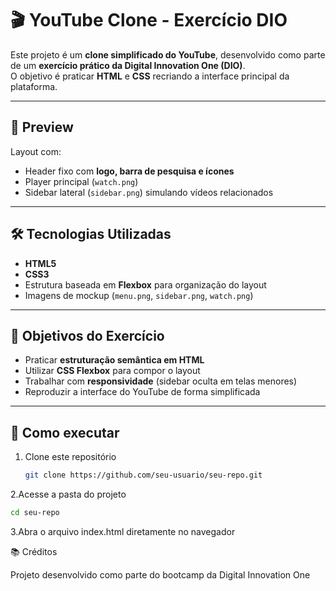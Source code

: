 # 🎬 YouTube Clone - Exercício DIO

Este projeto é um **clone simplificado do YouTube**, desenvolvido como parte de um **exercício prático da Digital Innovation One (DIO)**.  
O objetivo é praticar **HTML** e **CSS** recriando a interface principal da plataforma.

---

## 📸 Preview
Layout com:
- Header fixo com **logo, barra de pesquisa e ícones**  
- Player principal (`watch.png`)  
- Sidebar lateral (`sidebar.png`) simulando vídeos relacionados  

---

## 🛠️ Tecnologias Utilizadas
- **HTML5**
- **CSS3**
- Estrutura baseada em **Flexbox** para organização do layout
- Imagens de mockup (`menu.png`, `sidebar.png`, `watch.png`)

---

## 🎯 Objetivos do Exercício
- Praticar **estruturação semântica em HTML**  
- Utilizar **CSS Flexbox** para compor o layout  
- Trabalhar com **responsividade** (sidebar oculta em telas menores)  
- Reproduzir a interface do YouTube de forma simplificada  

---

## 🚀 Como executar
1. Clone este repositório
   ```bash
   git clone https://github.com/seu-usuario/seu-repo.git

2.Acesse a pasta do projeto
```bash
cd seu-repo
```
3.Abra o arquivo index.html diretamente no navegador

📚 Créditos

Projeto desenvolvido como parte do bootcamp da Digital Innovation One


